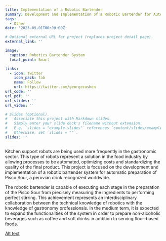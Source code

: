 ```yaml
---
title: Implementation of a Robotic Bartender
summary: Development and Implementation of a Robotic Bartender for Automatic Pisco Sour Preparation
tags:
  - Other
date: '2023-09-01T00:00:00Z'

# Optional external URL for project (replaces project detail page).
external_link: ''

image:
  caption: Robotics Bartender System
  focal_point: Smart

links:
  - icon: twitter
    icon_pack: fab
    name: Follow
    url: https://twitter.com/georgecushen
url_code: ''
url_pdf: ''
url_slides: ''
url_video: ''

# Slides (optional).
#   Associate this project with Markdown slides.
#   Simply enter your slide deck's filename without extension.
#   E.g. `slides = "example-slides"` references `content/slides/example-slides.md`.
#   Otherwise, set `slides = ""`.
slides: ''
---
```

Kitchen support robots are being used more frequently in the gastronomic sector. This type of robots represent a solution in the food industry by allowing processes to be automated, optimizing costs and standardizing the quality of the final product. This project is focused on the development and implementation of a robotic bartender system for automatic preparation of Pisco Sour, a peruvian drink recognized worldwide.

The robotic bartender is capable of executing each stage in the preparation of the Pisco Sour from precisely measuring the ingredients to performing perfect stirring. This achievement represents an interdisciplinary collaboration between the technical knowledge of robotics with the knowledge of gastronomy professionals. In the medium term, it is expected to expand the functionalities of the system in order to prepare non-alcoholic beverages such as coffee and soft drinks in addition to serving flour-based foods.

[Alt text](featured2.jpg)